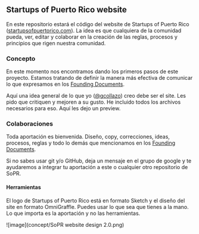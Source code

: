 ## Startups of Puerto Rico website
En este repositorio estará el código del website de Startups of Puerto Rico ([startupsofpuertorico.com](http://startupsofpuertorico.com)). La idea es que cualquiera de la comunidad pueda, ver, editar y colaborar en la creación de las reglas, procesos y principios que rigen nuestra comunidad.

### Concepto
En este momento nos encontramos dando los primeros pasos de este proyecto. Estamos tratando de definir la manera más efectiva de comunicar lo que expresamos en los [Founding Documents](https://github.com/SoPR/FoundingDocuments).

Aquí una idea general de lo que yo ([@gcollazo](http://twitter.com/gcollazo)) creo debe ser el site. Les pido que critiquen y mejoren a su gusto. He incluido todos los archivos necesarios para eso. Aquí les dejo un preview.

### Colaboraciones
Toda aportación es bienvenida. Diseño, copy, correcciones, ideas, procesos, reglas y todo lo demás que mencionamos en los [Founding Documents](https://github.com/SoPR/FoundingDocuments).

Si no sabes usar git y/o GitHub, deja un mensaje en el grupo de google y te ayudaremos a integrar tu aportación a este o cualquier otro repositorio de SoPR.

#### Herramientas
El logo de Startups of Puerto Rico está en formato Sketch y el diseño del site en formato OmniGraffle. Puedes usar lo que sea que tienes a la mano. Lo que importa es la aportación y no las herramientas.

![image](concept/SoPR website design 2.0.png)